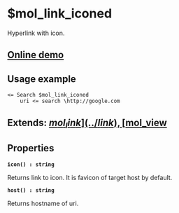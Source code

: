 # $mol_link_iconed

Hyperlink with icon. 

## [Online demo](http://eigenmethod.github.io/mol/#demo=mol_link_iconed_demo)

## Usage example

```
<= Search $mol_link_iconed
	uri <= search \http://google.com
```
## Extends: [$mol_link](../link), [$mol_view](../view)

## Properties

**`icon() : string`**

Returns link to icon. It is favicon of target host by default. 

**`host() : string`**

Returns hostname of uri.


